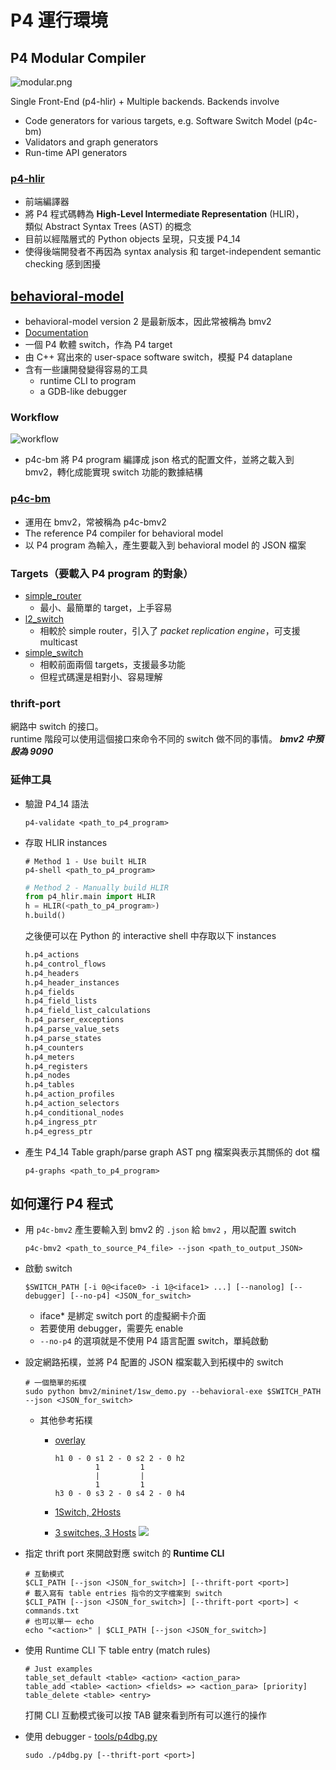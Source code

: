 # P4 運行環境

## P4 Modular Compiler

![modular.png](https://i.imgur.com/8R4z3Dl.png)

Single Front-End (p4-hlir) + Multiple backends.
Backends involve

- Code generators for various targets, e.g. Software Switch Model (p4c-bm)
- Validators and graph generators
- Run-time API generators

### [p4-hlir](https://github.com/p4lang/p4-hlir)

- 前端編譯器
- 將 P4 程式碼轉為 **High-Level Intermediate Representation** (HLIR)，  
  類似 Abstract Syntax Trees (AST) 的概念
- 目前以經階層式的 Python objects 呈現，只支援 P4_14
- 使得後端開發者不再因為 syntax analysis 和 target-independent semantic checking 感到困擾

## [behavioral-model](https://github.com/p4lang/behavioral-model)

- behavioral-model version 2 是最新版本，因此常被稱為 bmv2
- [Documentation](http://104.236.137.35/)
- 一個 P4 軟體 switch，作為 P4 target
- 由 C++ 寫出來的 user-space software switch，模擬 P4 dataplane
- 含有一些讓開發變得容易的工具
  - runtime CLI to program
  - a GDB-like debugger

### Workflow

![workflow](https://upload.cc/i1/2018/05/27/PWDlHN.png)

- p4c-bm 將 P4 program 編譯成 json 格式的配置文件，並將之載入到 bmv2，轉化成能實現 switch 功能的數據結構

### [p4c-bm](https://github.com/p4lang/p4c-bm)

- 運用在 bmv2，常被稱為 p4c-bmv2
- The reference P4 compiler for behavioral model
- 以 P4 program 為輸入，產生要載入到 behavioral model 的 JSON 檔案

### Targets（要載入 P4 program 的對象）

- [simple_router](https://github.com/p4lang/behavioral-model/tree/master/targets/simple_router)
  - 最小、最簡單的 target，上手容易
- [l2_switch](https://github.com/p4lang/behavioral-model/tree/master/targets/l2_switch)
  - 相較於 simple router，引入了 *packet replication engine*，可支援 multicast
- [simple_switch](https://github.com/p4lang/behavioral-model/tree/master/targets/simple_switch)
  - 相較前面兩個 targets，支援最多功能
  - 但程式碼還是相對小、容易理解

### thrift-port

網路中 switch 的接口。  
runtime 階段可以使用這個接口來命令不同的 switch 做不同的事情。
***bmv2 中預設為 9090***

### 延伸工具

* 驗證 P4_14 語法

  ```p4
  p4-validate <path_to_p4_program>
  ```

* 存取 HLIR instances  

  ```shell
  # Method 1 - Use built HLIR
  p4-shell <path_to_p4_program>
  ```

  ```python
  # Method 2 - Manually build HLIR
  from p4_hlir.main import HLIR
  h = HLIR(<path_to_p4_program>)
  h.build()
  ```

  之後便可以在 Python 的 interactive shell 中存取以下 instances

  ```python
  h.p4_actions
  h.p4_control_flows
  h.p4_headers
  h.p4_header_instances
  h.p4_fields
  h.p4_field_lists
  h.p4_field_list_calculations
  h.p4_parser_exceptions
  h.p4_parse_value_sets
  h.p4_parse_states
  h.p4_counters
  h.p4_meters
  h.p4_registers
  h.p4_nodes
  h.p4_tables
  h.p4_action_profiles
  h.p4_action_selectors
  h.p4_conditional_nodes
  h.p4_ingress_ptr
  h.p4_egress_ptr
  ```

* 產生 P4_14 Table graph/parse graph AST png 檔案與表示其關係的 dot 檔  

  ```shell
  p4-graphs <path_to_p4_program>
  ```

## 如何運行 P4 程式

- 用 `p4c-bmv2` 產生要輸入到 bmv2 的 `.json` 給  `bmv2`  ，用以配置 switch

  ```shell
  p4c-bmv2 <path_to_source_P4_file> --json <path_to_output_JSON>
  ```

- 啟動 switch

  ```shell
  $SWITCH_PATH [-i 0@<iface0> -i 1@<iface1> ...] [--nanolog] [--debugger] [--no-p4] <JSON_for_switch>
  ```

  - iface* 是綁定 switch port 的虛擬網卡介面
  - 若要使用 debugger，需要先 enable
  - `--no-p4` 的選項就是不使用 P4 語言配置 switch，單純啟動

- 設定網路拓樸，並將 P4 配置的 JSON 檔案載入到拓樸中的 switch

  ```shell
  # 一個簡單的拓樸
  sudo python bmv2/mininet/1sw_demo.py --behavioral-exe $SWITCH_PATH --json <JSON_for_switch>
  ```

  - 其他參考拓樸

    - [overlay](https://github.com/TakeshiTseng/2016-nctu-p4-workshop/blob/master/overlay/topology.py)

      ```
      h1 0 - 0 s1 2 - 0 s2 2 - 0 h2
               1         1
               |         |
               1         1
      h3 0 - 0 s3 2 - 0 s4 2 - 0 h4
      ```

    - [1Switch, 2Hosts](https://github.com/TakeshiTseng/2016-nctu-p4-workshop/blob/master/stateful-example/topology.py)

    - [3 switches, 3 Hosts](https://github.com/p4lang/tutorials/blob/master/SIGCOMM_2015/source_routing/topo.py)
      ![](https://raw.githubusercontent.com/p4lang/tutorials/bmv2-samples/SIGCOMM_2015/resources/images/source_routing_topology.png)

- 指定 thrift port 來開啟對應 switch 的 **Runtime CLI**  

  ```shell
  # 互動模式
  $CLI_PATH [--json <JSON_for_switch>] [--thrift-port <port>]
  # 載入寫有 table entries 指令的文字檔案到 switch
  $CLI_PATH [--json <JSON_for_switch>] [--thrift-port <port>] < commands.txt
  # 也可以單一 echo 
  echo "<action>" | $CLI_PATH [--json <JSON_for_switch>]
  ```

- 使用 Runtime CLI 下 table entry (match rules)  

  ```shell
  # Just examples
  table_set_default <table> <action> <action_para>
  table_add <table> <action> <fields> => <action_para> [priority]
  table_delete <table> <entry>
  ```

  打開 CLI 互動模式後可以按 TAB 鍵來看到所有可以進行的操作

- 使用 debugger - [tools/p4dbg.py](https://github.com/p4lang/behavioral-model/blob/master/tools/p4dbg.py)

  ```shell
  sudo ./p4dbg.py [--thrift-port <port>]
  ```





